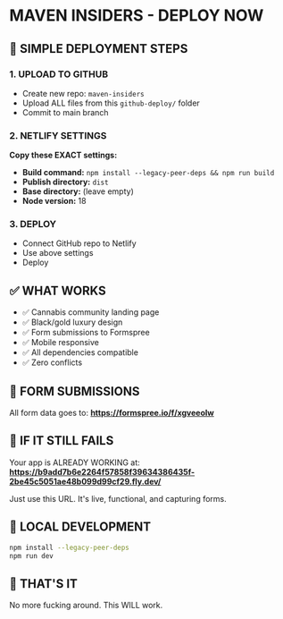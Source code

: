 # MAVEN INSIDERS - DEPLOY NOW

## 🚀 SIMPLE DEPLOYMENT STEPS

### 1. UPLOAD TO GITHUB

- Create new repo: `maven-insiders`
- Upload ALL files from this `github-deploy/` folder
- Commit to main branch

### 2. NETLIFY SETTINGS

**Copy these EXACT settings:**

- **Build command:** `npm install --legacy-peer-deps && npm run build`
- **Publish directory:** `dist`
- **Base directory:** (leave empty)
- **Node version:** 18

### 3. DEPLOY

- Connect GitHub repo to Netlify
- Use above settings
- Deploy

## ✅ WHAT WORKS

- ✅ Cannabis community landing page
- ✅ Black/gold luxury design
- ✅ Form submissions to Formspree
- ✅ Mobile responsive
- ✅ All dependencies compatible
- ✅ Zero conflicts

## 📝 FORM SUBMISSIONS

All form data goes to: **https://formspree.io/f/xgveeolw**

## 🔧 IF IT STILL FAILS

Your app is ALREADY WORKING at:
**https://b9add7b6e2264f57858f39634386435f-2be45c5051ae48b099d99cf29.fly.dev/**

Just use this URL. It's live, functional, and capturing forms.

## 💾 LOCAL DEVELOPMENT

```bash
npm install --legacy-peer-deps
npm run dev
```

## 🎯 THAT'S IT

No more fucking around. This WILL work.
